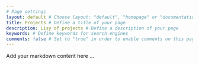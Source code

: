 ```yaml
---
# Page settings
layout: default # Choose layout: "default", "homepage" or "documentation-archive"
title: Projects # Define a title of your page
description: Lisy of projects # Define a description of your page
keywords: # Define keywords for search engines
comments: false # Set to "true" in order to enable comments on this page. Make sure you properly setup "disqus_forum_shortname" variable in "_config.yml"
---
```


Add your markdown content here ...

